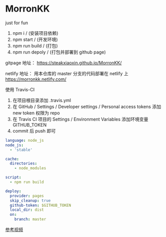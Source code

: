 # MorronKK

just for fun

1. npm i / (安装项目依赖)
2. npm start / (开发环境)
3. npm run build / (打包)
4. npm run depoly / (打包并部署到 github page)

gitpage 地址：
https://steakxiaoxin.github.io/MorronKK/

netlify 地址：
用本仓库的 master 分支的代码部署在 netlify 上
https://morronkk.netlify.com/

使用 Travis-CI

1. 在项目根目录添加 .travis.yml
2. 在 GitHub / Settings / Developer settings / Personal access tokens 添加 new token 权限为 repo
3. 在 Travis CI 项目的 Settings / Environment Variables 添加环境变量 GITHUB_TOKEN
4. commit 后 push 即可

```yml
language: node_js
node_js:
  - 'stable'

cache:
  directories:
    - node_modules

script:
  - npm run build

deploy:
  provider: pages
  skip_cleanup: true
  github-token: $GITHUB_TOKEN
  local_dir: dist
  on:
    branch: master
```

[参考视频](https://www.youtube.com/watch?v=BFpSD2eoXUk)
